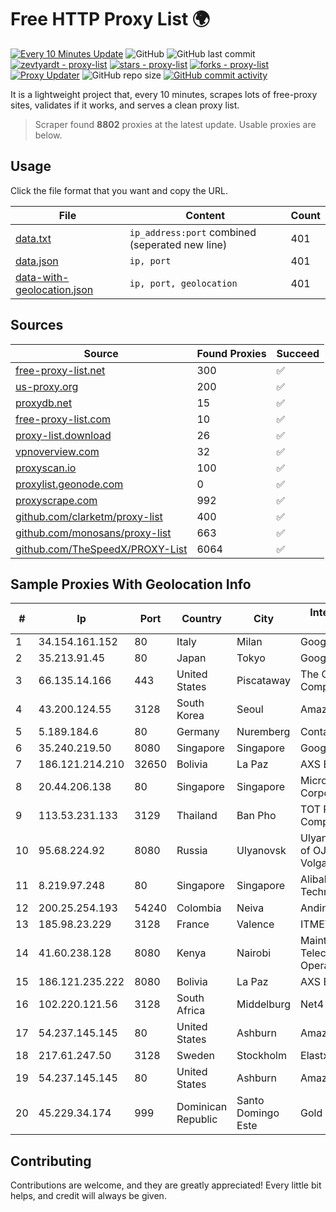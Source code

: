 
# Free HTTP Proxy List 🌍

[![Every 10 Minutes Update](https://github.com/mertguvencli/http-proxy-list/actions/workflows/main.yml/badge.svg?branch=main)](https://github.com/mertguvencli/http-proxy-list/actions/workflows/main.yml)
![GitHub](https://img.shields.io/github/license/mertguvencli/http-proxy-list)
![GitHub last commit](https://img.shields.io/github/last-commit/mertguvencli/http-proxy-list)
[![zevtyardt - proxy-list](https://img.shields.io/static/v1?label=zevtyardt&message=proxy-list&color=blue&logo=github)](https://github.com/zevtyardt/proxy-list "Go to GitHub repo")
[![stars - proxy-list](https://img.shields.io/github/stars/zevtyardt/proxy-list?style=social)](https://github.com/zevtyardt/proxy-list)
[![forks - proxy-list](https://img.shields.io/github/forks/zevtyardt/proxy-list?style=social)](https://github.com/zevtyardt/proxy-list)
[![Proxy Updater](https://github.com/zevtyardt/proxy-list/workflows/Proxy%20Updater/badge.svg)](https://github.com/zevtyardt/proxy-list/actions?query=workflow:"Proxy+Updater")
![GitHub repo size](https://img.shields.io/github/repo-size/zevtyardt/proxy-list)
[![GitHub commit activity](https://img.shields.io/github/commit-activity/m/zevtyardt/proxy-list?logo=commits)](https://github.com/zevtyardt/proxy-list/commits/main)

It is a lightweight project that, every 10 minutes, scrapes lots of free-proxy sites, validates if it works, and serves a clean proxy list.

> Scraper found **8802** proxies at the latest update. Usable proxies are below.

## Usage

Click the file format that you want and copy the URL.

|File|Content|Count|
|----|-------|-----|
|[data.txt](https://raw.githubusercontent.com/mertguvencli/http-proxy-list/main/proxy-list/data.txt)|`ip_address:port` combined (seperated new line)|401|
|[data.json](https://raw.githubusercontent.com/mertguvencli/http-proxy-list/main/proxy-list/data.json)|`ip, port`|401|
|[data-with-geolocation.json](https://raw.githubusercontent.com/mertguvencli/http-proxy-list/main/proxy-list/data-with-geolocation.json)|`ip, port, geolocation`|401|

## Sources

|Source|Found Proxies|Succeed|
|------|-------------|-------|
|[free-proxy-list.net](https://free-proxy-list.net)|300|✅|
|[us-proxy.org](https://www.us-proxy.org)|200|✅|
|[proxydb.net](http://proxydb.net)|15|✅|
|[free-proxy-list.com](https://free-proxy-list.com/?page=&port=&type%5B%5D=http&type%5B%5D=https&up_time=0&search=Search)|10|✅|
|[proxy-list.download](https://www.proxy-list.download/HTTP)|26|✅|
|[vpnoverview.com](https://vpnoverview.com/privacy/anonymous-browsing/free-proxy-servers)|32|✅|
|[proxyscan.io](https://www.proxyscan.io)|100|✅|
|[proxylist.geonode.com](https://proxylist.geonode.com/api/proxy-list?limit=300&page=1&sort_by=lastChecked&sort_type=desc&protocols=http,https)|0|✅|
|[proxyscrape.com](https://api.proxyscrape.com/v2/?request=displayproxies&protocol=http&timeout=10000&country=all&ssl=all&anonymity=all)|992|✅|
|[github.com/clarketm/proxy-list](https://raw.githubusercontent.com/clarketm/proxy-list/master/proxy-list-raw.txt)|400|✅|
|[github.com/monosans/proxy-list](https://raw.githubusercontent.com/monosans/proxy-list/main/proxies/http.txt)|663|✅|
|[github.com/TheSpeedX/PROXY-List](https://raw.githubusercontent.com/TheSpeedX/PROXY-List/master/http.txt)|6064|✅|


## Sample Proxies With Geolocation Info

|#|Ip|Port|Country|City|Internet Service Provider|
|-|--|----|-------|----|-------------------------|
|1|34.154.161.152|80|Italy|Milan|Google LLC|
|2|35.213.91.45|80|Japan|Tokyo|Google LLC|
|3|66.135.14.166|443|United States|Piscataway|The Constant Company, LLC|
|4|43.200.124.55|3128|South Korea|Seoul|Amazon.com, Inc.|
|5|5.189.184.6|80|Germany|Nuremberg|Contabo GmbH|
|6|35.240.219.50|8080|Singapore|Singapore|Google LLC|
|7|186.121.214.210|32650|Bolivia|La Paz|AXS Bolivia S. A.|
|8|20.44.206.138|80|Singapore|Singapore|Microsoft Corporation|
|9|113.53.231.133|3129|Thailand|Ban Pho|TOT Public Company Limited|
|10|95.68.224.92|8080|Russia|Ulyanovsk|Ulyanovsk Branch of OJSC VolgaTelecom|
|11|8.219.97.248|80|Singapore|Singapore|Alibaba (US) Technology Co., Ltd.|
|12|200.25.254.193|54240|Colombia|Neiva|Andinet ON Line|
|13|185.98.23.229|3128|France|Valence|ITMETRIX|
|14|41.60.238.128|8080|Kenya|Nairobi|Maintainer Liquid Telecommunications Operations Limited|
|15|186.121.235.222|8080|Bolivia|La Paz|AXS Bolivia S. A.|
|16|102.220.121.56|3128|South Africa|Middelburg|Net4 Telecoms|
|17|54.237.145.145|80|United States|Ashburn|Amazon.com, Inc.|
|18|217.61.247.50|3128|Sweden|Stockholm|Elastx AB|
|19|54.237.145.145|80|United States|Ashburn|Amazon.com, Inc.|
|20|45.229.34.174|999|Dominican Republic|Santo Domingo Este|Gold Data C.A.|



## Contributing

Contributions are welcome, and they are greatly appreciated! Every
little bit helps, and credit will always be given.

